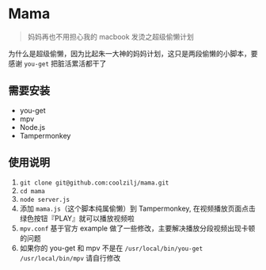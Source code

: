 # Mama
> 妈妈再也不用担心我的 macbook 发烫之超级偷懒计划

为什么是超级偷懒，因为比起朱一大神的妈妈计划，这只是两段偷懒的小脚本，要感谢 `you-get` 把脏活累活都干了

## 需要安装
- you-get
- mpv
- Node.js
- Tampermonkey

## 使用说明
1. `git clone git@github.com:coolzilj/mama.git`
2. `cd mama`
3. `node server.js`
4. 添加 `mama.js`（这个脚本纯属偷懒）到 Tampermonkey, 在视频播放页面点击绿色按钮『PLAY』就可以播放视频啦
5. `mpv.conf` 基于官方 example 做了一些修改，主要解决播放分段视频出现卡顿的问题
6. 如果你的 you-get 和 mpv 不是在 `/usr/local/bin/you-get` `/usr/local/bin/mpv` 请自行修改
